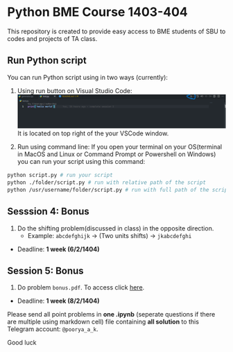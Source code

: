 # Python BME Course 1403-404

This repository is created to provide easy access to BME students of SBU to codes and projects of TA class.

## Run Python script

You can run Python script using in two ways (currently):

1. Using run button on Visual Studio Code: ![alt text](./docs/images/run_vscode.png) It is located on top right of the your VSCode window.

2. Run using command line: If you open your terminal on your OS(terminal in MacOS and Linux or Command Prompt or Powershell on Windows) you can run your script using this command:

```bash
python script.py # run your script
python ./folder/script.py # run with relative path of the script
python /usr/username/folder/script.py # run with full path of the script
```

## Sesssion 4: Bonus

1. Do the shifting problem(discussed in class) in the opposite direction.
    * Example: `abcdefghijk` → (Two units shifts) → `jkabcdefghi`

* Deadline: **1 week (6/2/1404)**

## Session 5: Bonus

1. Do problem `bonus.pdf`. To access click [here](./session-05/bonus.pdf).

* Deadline: **1 week (8/2/1404)**

Please send all point problems in **one .ipynb** (seperate questions if there are multiple using markdown cell) file containing **all solution** to this Telegram account: `@poorya_a_k`.

Good luck

